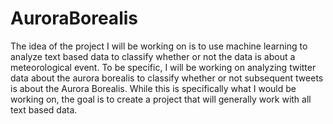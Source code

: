 # AuroraBorealis 
 The idea of the project I will be working on is to use machine learning to analyze text based data to classify whether or not the data is about a meteorological event. To be specific, I will be working on analyzing twitter data about the aurora borealis to classify whether or not subsequent tweets is about the Aurora Borealis. While this is specifically what I would be working on, the goal is to create a project that will generally work with all text based data. 
